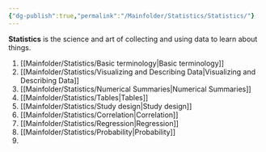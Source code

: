 ```yaml
---
{"dg-publish":true,"permalink":"/Mainfolder/Statistics/Statistics/"}
---
```


**Statistics** is the science and art of collecting and using data to learn about things.
1. [[Mainfolder/Statistics/Basic terminology\|Basic terminology]] 
2. [[Mainfolder/Statistics/Visualizing and Describing Data\|Visualizing and Describing Data]] 
3. [[Mainfolder/Statistics/Numerical Summaries\|Numerical Summaries]]
4. [[Mainfolder/Statistics/Tables\|Tables]]
5. [[Mainfolder/Statistics/Study design\|Study design]]
6. [[Mainfolder/Statistics/Correlation\|Correlation]]
7. [[Mainfolder/Statistics/Regression\|Regression]]
8. [[Mainfolder/Statistics/Probability\|Probability]]
9. 



